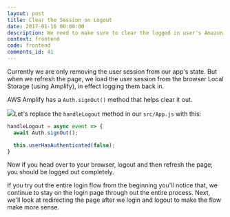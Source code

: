 ```yaml
---
layout: post
title: Clear the Session on Logout
date: 2017-01-16 00:00:00
description: We need to make sure to clear the logged in user's Amazon Cognito session in our React.js app when the user logs out. We can do this using AWS Amplify's Auth.signOut() method.
context: frontend
code: frontend
comments_id: 41
---
```


Currently we are only removing the user session from our app's state. But when we refresh the page, we load the user session from the browser Local Storage (using Amplify), in effect logging them back in.

AWS Amplify has a `Auth.signOut()` method that helps clear it out.

<img class="code-marker" src="/assets/s.png" />Let's replace the `handleLogout` method in our `src/App.js` with this:

``` javascript
handleLogout = async event => {
  await Auth.signOut();

  this.userHasAuthenticated(false);
}
```

Now if you head over to your browser, logout and then refresh the page; you should be logged out completely.

If you try out the entire login flow from the beginning you'll notice that, we continue to stay on the login page through out the entire process. Next, we'll look at redirecting the page after we login and logout to make the flow make more sense.
